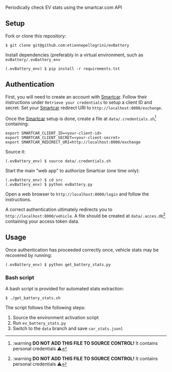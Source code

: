 Periodically check EV stats using the smartcar.com API

## Setup

Fork or clone this repository:

```console
$ git clone git@github.com:etiennepellegrini/evBattery
```

Install dependencies (preferably in a virtual environment, such as
`evBattery/.evBattery_env`

```console
(.evBattery_env) $ pip install -r requirements.txt
```

## Authentication

First, you will need to create an account with [Smartcar][]. 
Follow their instructions under `Retrieve your credentials` to setup a client ID and secret.
Set your [Smartcar][] redirect URI to `http://localhost:8000/exchange`.

Once the [Smartcar][] setup is done, create a file at `data/.credentials.sh`[^1] containing:

```
export SMARTCAR_CLIENT_ID=<your-client-id>
export SMARTCAR_CLIENT_SECRET=<your-client-secret>
export SMARTCAR_REDIRECT_URI=http://localhost:8000/exchange
```
[^1]: :warning **DO NOT ADD THIS FILE TO SOURCE CONTROL!** It contains personal credentials :warning:

Source it:

```console
(.evBattery_env) $ source data/.credentials.sh
```

Start the main "web app" to authorize Smartcar (one time only):

```console
(.evBattery_env) $ cd src
(.evBattery_env) $ python evBattery.py
```

Open a web browser to `http://localhost:8000/login` and follow the
instructions.

A correct authentication ultimately redirects you to `http://localhost:8000/vehicle`.
A file should be created at `data/.acces.db`[^1] containing your access token data. 

## Usage

Once authentication has proceeded correctly once, vehicle stats may be recovered
by running:

```console
(.evBattery_env) $ python get_battery_stats.py
```

### Bash script

A bash script is provided for automated stats extraction:

```console
$ ./get_battery_stats.sh
```

The script follows the following steps:

1. Source the environment activation script
2. Run `ev_battery_stats.py`
3. Switch to the `data` branch and save `car_stats.jsonl`

[Smartcar]: https://www.smartcar.com
